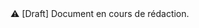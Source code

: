 <!DOCTYPE html>
<html lang="fr">
    <head>
        <meta charset="utf8"/>
        <title>CM1 (Dev Log)</title>
		<meta name="color-scheme" content="dark light">
        <meta name="viewport" content="width=device-width, initial-scale=1"/>
        <link rel="stylesheet" href="./index.css">
        <script type="module" src="./index.js" blocking="render"></script>
    </head>
    <body class="hide_h1">
        <header></header>
        <main>

⚠ [Draft] Document en cours de rédaction.

</main>
    </body>
</html>